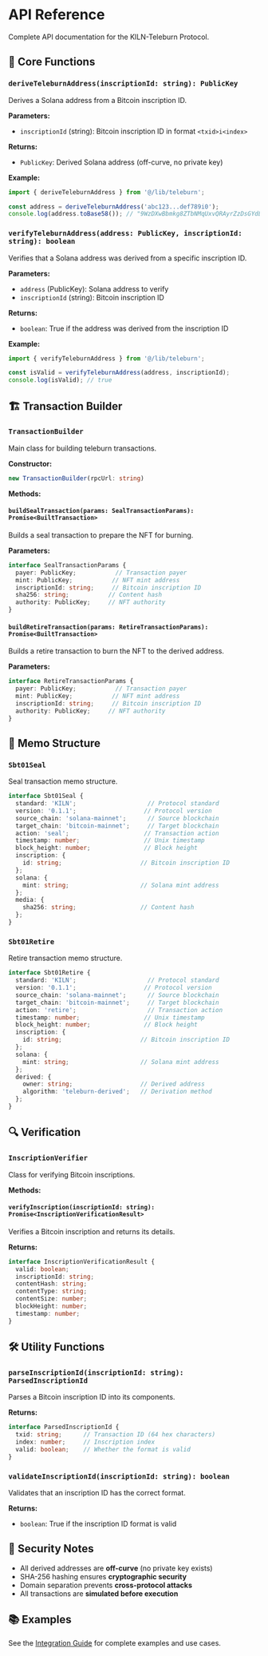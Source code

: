 # API Reference

Complete API documentation for the KILN-Teleburn Protocol.

## 🔧 Core Functions

### `deriveTeleburnAddress(inscriptionId: string): PublicKey`

Derives a Solana address from a Bitcoin inscription ID.

**Parameters:**
- `inscriptionId` (string): Bitcoin inscription ID in format `<txid>i<index>`

**Returns:**
- `PublicKey`: Derived Solana address (off-curve, no private key)

**Example:**
```typescript
import { deriveTeleburnAddress } from '@/lib/teleburn';

const address = deriveTeleburnAddress('abc123...def789i0');
console.log(address.toBase58()); // "9WzDXwBbmkg8ZTbNMqUxvQRAyrZzDsGYdLVL9zYtAWWM"
```

### `verifyTeleburnAddress(address: PublicKey, inscriptionId: string): boolean`

Verifies that a Solana address was derived from a specific inscription ID.

**Parameters:**
- `address` (PublicKey): Solana address to verify
- `inscriptionId` (string): Bitcoin inscription ID

**Returns:**
- `boolean`: True if the address was derived from the inscription ID

**Example:**
```typescript
import { verifyTeleburnAddress } from '@/lib/teleburn';

const isValid = verifyTeleburnAddress(address, inscriptionId);
console.log(isValid); // true
```

## 🏗️ Transaction Builder

### `TransactionBuilder`

Main class for building teleburn transactions.

**Constructor:**
```typescript
new TransactionBuilder(rpcUrl: string)
```

**Methods:**

#### `buildSealTransaction(params: SealTransactionParams): Promise<BuiltTransaction>`

Builds a seal transaction to prepare the NFT for burning.

**Parameters:**
```typescript
interface SealTransactionParams {
  payer: PublicKey;           // Transaction payer
  mint: PublicKey;           // NFT mint address
  inscriptionId: string;     // Bitcoin inscription ID
  sha256: string;           // Content hash
  authority: PublicKey;     // NFT authority
}
```

#### `buildRetireTransaction(params: RetireTransactionParams): Promise<BuiltTransaction>`

Builds a retire transaction to burn the NFT to the derived address.

**Parameters:**
```typescript
interface RetireTransactionParams {
  payer: PublicKey;           // Transaction payer
  mint: PublicKey;           // NFT mint address
  inscriptionId: string;     // Bitcoin inscription ID
  authority: PublicKey;     // NFT authority
}
```

## 📝 Memo Structure

### `Sbt01Seal`

Seal transaction memo structure.

```typescript
interface Sbt01Seal {
  standard: 'KILN';                    // Protocol standard
  version: '0.1.1';                   // Protocol version
  source_chain: 'solana-mainnet';      // Source blockchain
  target_chain: 'bitcoin-mainnet';     // Target blockchain
  action: 'seal';                     // Transaction action
  timestamp: number;                  // Unix timestamp
  block_height: number;               // Block height
  inscription: {
    id: string;                      // Bitcoin inscription ID
  };
  solana: {
    mint: string;                    // Solana mint address
  };
  media: {
    sha256: string;                  // Content hash
  };
}
```

### `Sbt01Retire`

Retire transaction memo structure.

```typescript
interface Sbt01Retire {
  standard: 'KILN';                    // Protocol standard
  version: '0.1.1';                   // Protocol version
  source_chain: 'solana-mainnet';      // Source blockchain
  target_chain: 'bitcoin-mainnet';     // Target blockchain
  action: 'retire';                    // Transaction action
  timestamp: number;                  // Unix timestamp
  block_height: number;               // Block height
  inscription: {
    id: string;                      // Bitcoin inscription ID
  };
  solana: {
    mint: string;                    // Solana mint address
  };
  derived: {
    owner: string;                   // Derived address
    algorithm: 'teleburn-derived';   // Derivation method
  };
}
```

## 🔍 Verification

### `InscriptionVerifier`

Class for verifying Bitcoin inscriptions.

**Methods:**

#### `verifyInscription(inscriptionId: string): Promise<InscriptionVerificationResult>`

Verifies a Bitcoin inscription and returns its details.

**Returns:**
```typescript
interface InscriptionVerificationResult {
  valid: boolean;
  inscriptionId: string;
  contentHash: string;
  contentType: string;
  contentSize: number;
  blockHeight: number;
  timestamp: number;
}
```

## 🛠️ Utility Functions

### `parseInscriptionId(inscriptionId: string): ParsedInscriptionId`

Parses a Bitcoin inscription ID into its components.

**Returns:**
```typescript
interface ParsedInscriptionId {
  txid: string;      // Transaction ID (64 hex characters)
  index: number;     // Inscription index
  valid: boolean;    // Whether the format is valid
}
```

### `validateInscriptionId(inscriptionId: string): boolean`

Validates that an inscription ID has the correct format.

**Returns:**
- `boolean`: True if the inscription ID format is valid

## 🔐 Security Notes

- All derived addresses are **off-curve** (no private key exists)
- SHA-256 hashing ensures **cryptographic security**
- Domain separation prevents **cross-protocol attacks**
- All transactions are **simulated before execution**

## 📚 Examples

See the [Integration Guide](/docs/INTEGRATION_GUIDE.md) for complete examples and use cases.
